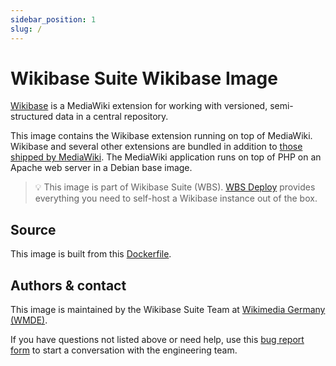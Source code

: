 ```yaml
---
sidebar_position: 1
slug: /
---
```


# Wikibase Suite Wikibase Image

[Wikibase](https://www.mediawiki.org/wiki/Wikibase) is a MediaWiki extension for working with versioned, semi-structured data in a central repository.

This image contains the Wikibase extension running on top of MediaWiki. Wikibase and several other extensions are bundled in addition to [those shipped by MediaWiki](https://www.mediawiki.org/wiki/Bundled_extensions_and_skins). The MediaWiki application runs on top of PHP on an Apache web server in a Debian base image.

> 💡 This image is part of Wikibase Suite (WBS). [WBS Deploy](/deploy) provides everything you need to self-host a Wikibase instance out of the box.

## Source

This image is built from this [Dockerfile](https://github.com/wmde/wikibase-release-pipeline/blob/main/build/wikibase/Dockerfile).

## Authors & contact

This image is maintained by the Wikibase Suite Team at [Wikimedia Germany (WMDE)](https://wikimedia.de).

If you have questions not listed above or need help, use this [bug report form](https://phabricator.wikimedia.org/maniphest/task/edit/form/129/) to start a conversation with the engineering team.
